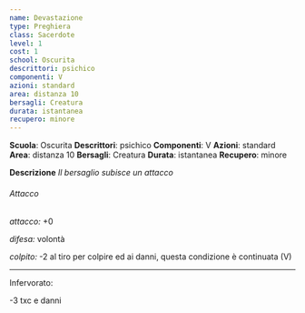```yaml
---
name: Devastazione
type: Preghiera
class: Sacerdote
level: 1
cost: 1
school: Oscurita
descrittori: psichico
componenti: V
azioni: standard
area: distanza 10
bersagli: Creatura
durata: istantanea
recupero: minore
---
```

**Scuola**: Oscurita
**Descrittori**: psichico
**Componenti**: V
**Azioni**: standard
**Area**: distanza 10
**Bersagli**: Creatura
**Durata**: istantanea
**Recupero**: minore

**Descrizione**
*Il bersaglio subisce un attacco*

###### Attacco

*attacco:* +0

*difesa:* volontà

*colpito:* -2 al tiro per colpire ed ai danni, questa condizione è continuata (V)

---

Infervorato:

-3 txc e danni